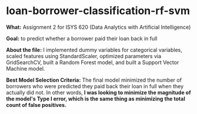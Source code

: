 # loan-borrower-classification-rf-svm
<b>What:</b> Assignment 2 for ISYS 620 (Data Analytics with Artificial Intelligence)

<b>Goal:</b> to predict whether a borrower paid their loan back in full

<b>About the file:</b> I implemented dummy variables for categorical variables, scaled features using StandardScaler, optimized parameters via GridSearchCV, built a Random Forest model, and built a Support Vector Machine model. 

<b>Best Model Selection Criteria:</b> The final model minimized the number of borrowers who were predicted they paid back their loan in full when they actually did not. In other words, <b>I was looking to minimize the magnitude of the model's Type I error, which is the same thing as minimizing the total count of false positives.</b>
